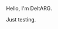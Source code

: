 Hello, I'm DeltARG.

Just testing. 

<!---
DeltARG/DeltARG is a ✨ special ✨ repository because its `README.md` (this file) appears on your GitHub profile.
You can click the Preview link to take a look at your changes.
--->
